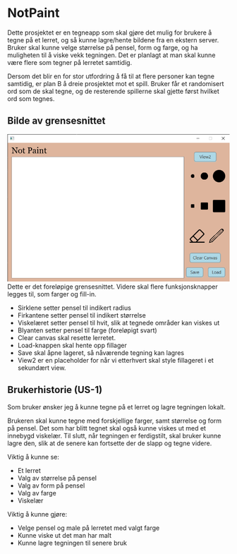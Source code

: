 # NotPaint
Dette prosjektet er en tegneapp som skal gjøre det mulig for brukere å tegne på et lerret, og så kunne lagre/hente bildene fra en ekstern server. Bruker skal kunne velge størrelse på pensel, form og farge, og ha muligheten til å viske vekk tegningen. Det er planlagt at man skal kunne være flere som tegner på lerretet samtidig. 

Dersom det blir en for stor utfordring å få til at flere personer kan tegne samtidig, er plan B å dreie prosjektet mot et spill. Bruker får et randomisert ord som de skal tegne, og de resterende spillerne skal gjette først hvilket ord som tegnes. 

## Bilde av grensesnittet
![](PaintViewBilde.png "Grensesnitt")
Dette er det foreløpige grensesnittet. Videre skal flere funksjonsknapper legges til, som farger og fill-in.
- Sirklene setter pensel til indikert radius
- Firkantene setter pensel til indikert
størrelse
- Viskelæret setter pensel til hvit, slik at tegnede områder kan viskes ut
- Blyanten setter pensel til farge (foreløpigt svart)
- Clear canvas skal resette lerretet.
- Load-knappen skal hente opp fillager
- Save skal åpne lageret, så nåværende tegning kan lagres
- View2 er en placeholder for når vi etterhvert skal style fillageret i et sekundært view.

## Brukerhistorie (US-1)

Som bruker ønsker jeg å kunne tegne på et lerret og lagre tegningen lokalt.

Brukeren skal kunne tegne med forskjellige farger, samt størrelse og form på pensel. Det som har blitt tegnet skal også kunne viskes ut med et innebygd viskelær. Til slutt, når tegningen er ferdigstilt, skal bruker kunne lagre den, slik at de senere kan fortsette der de slapp og tegne videre.

Viktig å kunne se:
- Et lerret
- Valg av størrelse på pensel
- Valg av form på pensel
- Valg av farge
- Viskelær

Viktig å kunne gjøre:
- Velge pensel og male på lerretet med valgt farge
- Kunne viske ut det man har malt
- Kunne lagre tegningen til senere bruk